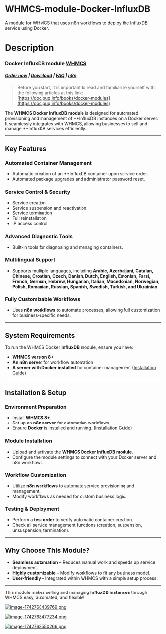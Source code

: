 # WHMCS-module-Docker-InfluxDB
A module for WHMCS that uses n8n workflows to deploy the InfluxDB service using Docker.

# Description

### Docker InfluxDB module **[WHMCS](https://puqcloud.com/link.php?id=77)** 

#####  [Order now](https://puqcloud.com/whmcs-module-docker-influxdb.php) | [Download](https://download.puqcloud.com/WHMCS/servers/PUQ_WHMCS-Docker-InfluxDB/) | [FAQ](https://faq.puqcloud.com/) | [n8n](https://puqcloud.com/link.php?id=117)

>Before you start, it is important to read and familiarize yourself with the following articles at this link:  
[https://doc.puq.info/books/docker-modules](https://doc.puq.info/books/docker-modules)

The **WHMCS Docker InfluxDB module** is designed for automated provisioning and management of **InfluxDB instances on a Docker server. It seamlessly integrates with WHMCS, allowing businesses to sell and manage **InfluxDB services efficiently.

- - - - - -

## **Key Features**

### **Automated Container Management**

- Automatic creation of an **InfluxDB container upon service order.
- Automated package upgrades and administrator password reset.

### **Service Control &amp; Security**

- Service creation
- Service suspension and reactivation.
- Service termination
- Full reinstallation
- IP access control

### **Advanced Diagnostic Tools**

- Built-in tools for diagnosing and managing containers.

### **Multilingual Support**

- Supports multiple languages, including **Arabic, Azerbaijani, Catalan, Chinese, Croatian, Czech, Danish, Dutch, English, Estonian, Farsi, French, German, Hebrew, Hungarian, Italian, Macedonian, Norwegian, Polish, Romanian, Russian, Spanish, Swedish, Turkish, and Ukrainian**.

### **Fully Customizable Workflows**

- Uses **n8n workflows** to automate processes, allowing full customization for business-specific needs.

- - - - - -

## **System Requirements**

To run the WHMCS Docker **InfluxDB** module, ensure you have:  
- **WHMCS version 8+**  
- **An n8n server** for workflow automation  
- **A server with Docker installed** for container management ([Installation Guide](https://doc.puq.info/books/docker-modules/page/installing-docker-for-puqcloud-modules))

- - - - - -

## **Installation &amp; Setup**

### **Environment Preparation**

- Install **WHMCS 8+**.
- Set up an **n8n server** for automation workflows.
- Ensure **Docker** is installed and running. ([Installation Guide](https://doc.puq.info/books/docker-modules/page/installing-docker-for-puqcloud-modules))

### **Module Installation**

- Upload and activate the **WHMCS Docker InfluxDB module**.
- Configure the module settings to connect with your Docker server and n8n workflows.

### **Workflow Customization**

- Utilize **n8n workflows** to automate service provisioning and management.
- Modify workflows as needed for custom business logic.

### **Testing &amp; Deployment**

- Perform a **test order** to verify automatic container creation.
- Check all service management functions (creation, suspension, unsuspension, termination).

- - - - - -

## **Why Choose This Module?**

- **Seamless automation** – Reduces manual work and speeds up service deployment.  
- **Highly customizable** – Modify workflows to fit any business model.  
- **User-friendly** – Integrated within WHMCS with a simple setup process.

- - - - - -

This module makes selling and managing **InfluxDB instances** through WHMCS easy, automated, and flexible! 

[![image-1742768439769.png](https://doc.puq.info/uploads/images/gallery/2025-03/scaled-1680-/image-1742768439769.png)](https://doc.puq.info/uploads/images/gallery/2025-03/image-1742768439769.png)

[![image-1742768477234.png](https://doc.puq.info/uploads/images/gallery/2025-03/scaled-1680-/image-1742768477234.png)](https://doc.puq.info/uploads/images/gallery/2025-03/image-1742768477234.png)

[![image-1742768550266.png](https://doc.puq.info/uploads/images/gallery/2025-03/scaled-1680-/image-1742768550266.png)](https://doc.puq.info/uploads/images/gallery/2025-03/image-1742768550266.png)